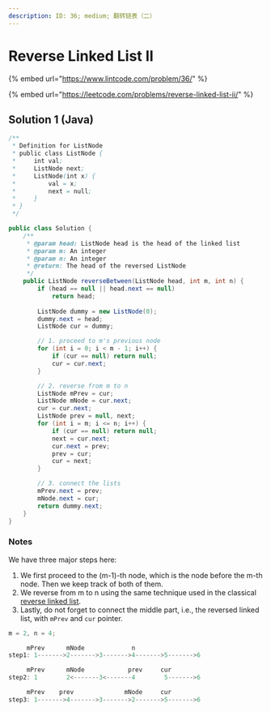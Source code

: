 ```yaml
---
description: ID: 36; medium; 翻转链表（二）
---
```

# Reverse Linked List II

{% embed url="https://www.lintcode.com/problem/36/" %}

{% embed url="https://leetcode.com/problems/reverse-linked-list-ii/" %}

## Solution 1 (Java)

```java
/**
 * Definition for ListNode
 * public class ListNode {
 *     int val;
 *     ListNode next;
 *     ListNode(int x) {
 *         val = x;
 *         next = null;
 *     }
 * }
 */

public class Solution {
    /**
     * @param head: ListNode head is the head of the linked list 
     * @param m: An integer
     * @param n: An integer
     * @return: The head of the reversed ListNode
     */
    public ListNode reverseBetween(ListNode head, int m, int n) {
        if (head == null || head.next == null)
            return head;
        
        ListNode dummy = new ListNode(0);
        dummy.next = head;
        ListNode cur = dummy;

        // 1. proceed to m's previous node
        for (int i = 0; i < m - 1; i++) {
            if (cur == null) return null;
            cur = cur.next;
        }

        // 2. reverse from m to n
        ListNode mPrev = cur;
        ListNode mNode = cur.next;
        cur = cur.next;
        ListNode prev = null, next;
        for (int i = m; i <= n; i++) {
            if (cur == null) return null;
            next = cur.next;
            cur.next = prev;
            prev = cur;
            cur = next;
        }

        // 3. connect the lists
        mPrev.next = prev;
        mNode.next = cur;
        return dummy.next;
    }
}
```

### Notes

We have three major steps here:

1. We first proceed to the (m-1)-th node, which is the node before the m-th node. Then we keep track of both of them.
2. We reverse from m to n using the same technique used in the classical [reverse linked list](reverse-linked-list.md).
3. Lastly, do not forget to connect the middle part, i.e., the reversed linked list, with `mPrev` and `cur` pointer.

```java
m = 2, n = 4;

     mPrev      mNode             n
step1: 1------->2------->3------->4------->5------->6

     mPrev      mNode            prev     cur
step2: 1        2<-------3<-------4        5------->6

     mPrev    prev              mNode     cur
step3: 1------->4------->3------->2------->5------->6
```
